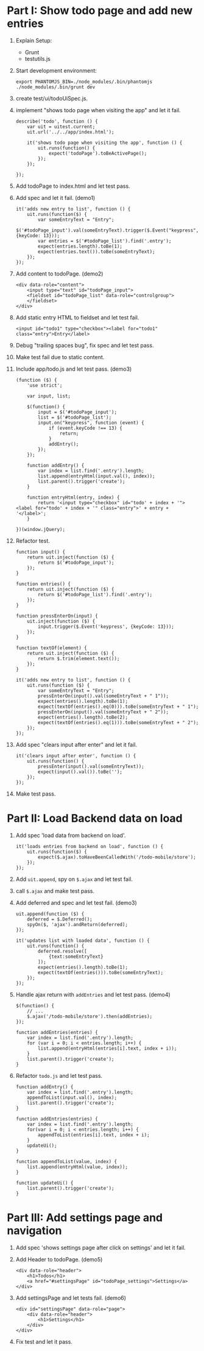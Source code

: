
# Part I: Show todo page and add new entries #

1.  Explain Setup:

    *   Grunt
    *   testutils.js

1.  Start development environment:

        export PHANTOMJS_BIN=./node_modules/.bin/phantomjs
        ./node_modules/.bin/grunt dev

1.  create test/ui/todoUiSpec.js.

1.  implement "shows todo page when visiting the app" and let it fail.

        describe('todo', function () {
            var uit = uitest.current;
            uit.url('../../app/index.html');

            it('shows todo page when visiting the app', function () {
                uit.runs(function() {
                    expect('todoPage').toBeActivePage();
                });
            });

        });

1.  Add todoPage to index.html and let test pass.

1.  Add spec and let it fail. (demo1)

        it('adds new entry to list', function () {
            uit.runs(function($) {
                var someEntryText = "Entry";
                $('#todoPage_input').val(someEntryText).trigger($.Event("keypress", {keyCode: 13}));
                var entries = $('#todoPage_list').find('.entry');
                expect(entries.length).toBe(1);
                expect(entries.text()).toBe(someEntryText);
            });
        });

1.  Add content to todoPage. (demo2)

        <div data-role="content">
            <input type="text" id="todoPage_input">
            <fieldset id="todoPage_list" data-role="controlgroup">
            </fieldset>
        </div>

1.  Add static entry HTML to fieldset and let test fail.

        <input id="todo1" type="checkbox"><label for="todo1" class="entry">Entry</label>

1.  Debug "trailing spaces bug", fix spec and let test pass.

1.  Make test fail due to static content.

1.  Include app/todo.js and let test pass. (demo3)

        (function ($) {
            'use strict';

            var input, list;

            $(function() {
                input = $('#todoPage_input');
                list = $('#todoPage_list');
                input.on("keypress", function (event) {
                    if (event.keyCode !== 13) {
                        return;
                    }
                    addEntry();
                });
            });

            function addEntry() {
                var index = list.find('.entry').length;
                list.append(entryHtml(input.val(), index));
                list.parent().trigger('create');
            }

            function entryHtml(entry, index) {
                return '<input type="checkbox" id="todo' + index + '"><label for="todo' + index + '" class="entry">' + entry + '</label>';
            }

        })(window.jQuery);

1.  Refactor test.

        function input() {
            return uit.inject(function ($) {
                return $('#todoPage_input');
            });
        }

        function entries() {
            return uit.inject(function ($) {
                return $('#todoPage_list').find('.entry');
            });
        }

        function pressEnterOn(input) {
            uit.inject(function ($) {
                input.trigger($.Event('keypress', {keyCode: 13}));
            });
        }

        function textOf(element) {
            return uit.inject(function ($) {
                return $.trim(element.text());
            });
        }

        it('adds new entry to list', function () {
            uit.runs(function ($) {
                var someEntryText = "Entry";
                pressEnterOn(input().val(someEntryText + " 1"));
                expect(entries().length).toBe(1);
                expect(textOf(entries().eq(0))).toBe(someEntryText + " 1");
                pressEnterOn(input().val(someEntryText + " 2"));
                expect(entries().length).toBe(2);
                expect(textOf(entries().eq(1))).toBe(someEntryText + " 2");
            });
        });

1.  Add spec "clears input after enter" and let it fail.

        it('clears input after enter', function () {
            uit.runs(function() {
                pressEnter(input().val(someEntryText));
                expect(input().val()).toBe('');
            });
        });

1.  Make test pass.

# Part II: Load Backend data on load #

1.  Add spec 'load data from backend on load'.

        it('loads entries from backend on load', function () {
            uit.runs(function($) {
                expect($.ajax).toHaveBeenCalledWith('/todo-mobile/store');
            });
        });

1.  Add `uit.append`, spy on `$.ajax` and let test fail.

1.  call `$.ajax` and make test pass.

1.  Add deferred and spec and let test fail. (demo3)

        uit.append(function ($) {
            deferred = $.Deferred();
            spyOn($, 'ajax').andReturn(deferred);
        });

        it('updates list with loaded data', function () {
            uit.runs(function() {
                deferred.resolve([
                    {text:someEntryText}
                ]);
                expect(entries().length).toBe(1);
                expect(textOf(entries())).toBe(someEntryText);
            });
        });

1.  Handle ajax return with `addEntries` and let test pass. (demo4)

        $(function() {
            // ...
            $.ajax('/todo-mobile/store').then(addEntries);
        });

        function addEntries(entries) {
            var index = list.find('.entry').length;
            for (var i = 0; i < entries.length; i++) {
                list.append(entryHtml(entries[i].text, index + i));
            }
            list.parent().trigger('create');
        }

1.  Refactor `todo.js` and let test pass.

        function addEntry() {
            var index = list.find('.entry').length;
            appendToList(input.val(), index);
            list.parent().trigger('create');
        }

        function addEntries(entries) {
            var index = list.find('.entry').length;
            for(var i = 0; i < entries.length; i++) {
                appendToList(entries[i].text, index + i);
            }
            updateUi();
        }

        function appendToList(value, index) {
            list.append(entryHtml(value, index));
        }

        function updateUi() {
            list.parent().trigger('create');
        }

# Part III: Add settings page and navigation #

1.  Add spec 'shows settings page after click on settings' and let it fail.

1.  Add Header to todoPage. (demo5)

        <div data-role="header">
            <h1>Todos</h1>
            <a href="#settingsPage" id="todoPage_settings">Settings</a>
        </div>

1.  Add settingsPage and let tests fail. (demo6)

        <div id="settingsPage" data-role="page">
            <div data-role="header">
                <h1>Settings</h1>
            </div>
        </div>

1.  Fix test and let it pass.
